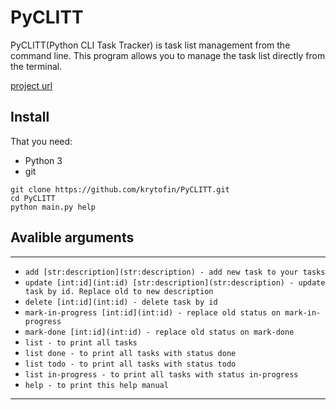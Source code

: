 # PyCLITT


PyCLITT(Python CLI Task Tracker) is task list management from the command line. This program allows you to manage the task list directly from the terminal.

[project url](https://roadmap.sh/projects/task-tracker)


## Install

That you need:

* Python 3
* git

```
git clone https://github.com/krytofin/PyCLITT.git
cd PyCLITT
python main.py help
```

## Avalible arguments

---



* `add [str:description](str:description) - add new task to your tasks`
* `update [int:id](int:id) [str:description](str:description) - update task by id. Replace old to new description`
* `delete [int:id](int:id) - delete task by id`
* `mark-in-progress [int:id](int:id) - replace old status on mark-in-progress`
* `mark-done [int:id](int:id) - replace old status on mark-done`
* `list - to print all tasks`
* `list done - to print all tasks with status done`
* `list todo - to print all tasks with status todo`
* `list in-progress - to print all tasks with status in-progress`
* `help - to print this help manual`

---
